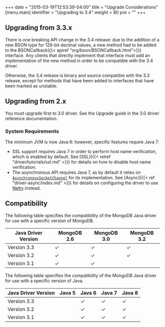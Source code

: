 +++
date = "2015-03-19T12:53:39-04:00"
title = "Upgrade Considerations"
[menu.main]
  identifier = "Upgrading to 3.4"
  weight = 80
  pre = "<i class='fa fa-level-up'></i>"
+++

## Upgrading from 3.3.x

There is one breaking API change in the 3.4 release: due to the addition of a new BSON type for 128-bit decimal values, a new method
had to be added to the BSONCallback({{< apiref "org/bson/BSONCallback.html">}}) interface.  Any clients that directly implement that
interface must add an implementation of the new method in order to be compatible with the 3.4 driver.

Otherwise, the 3.4 release is binary and source compatible with the 3.3 release, except for methods that have been added to interfaces that
have been marked as unstable.

## Upgrading from 2.x

You must upgrade first to 3.0 driver.  See the Upgrade guide in the 3.0 driver reference documentation.

### System Requirements

The minimum JVM is now Java 6: however, specific features require Java 7:

- SSL support requires Java 7 in order to perform host name verification, which is enabled by default.  See
[SSL]({{< relref "driver/tutorials/ssl.md" >}}) for details on how to disable host name verification.
- The asynchronous API requires Java 7, as by default it relies on
[`AsynchronousSocketChannel`](http://docs.oracle.com/javase/7/docs/api/java/nio/channels/AsynchronousSocketChannel.html) for
its implementation.  See [Async]({{< ref "driver-async/index.md" >}}) for details on configuring the driver to use [Netty](http://netty.io/) instead.

## Compatibility

The following table specifies the compatibility of the MongoDB Java driver for use with a specific version of MongoDB.

|Java Driver Version|MongoDB 2.6|MongoDB 3.0 |MongoDB 3.2|
|-------------------|-----------|------------|-----------|
|Version 3.3        |  ✓  |  ✓  |  ✓  |
|Version 3.2        |  ✓  |  ✓  |  ✓  |
|Version 3.1        |  ✓  |  ✓  |    |

The following table specifies the compatibility of the MongoDB Java driver for use with a specific version of Java.

|Java Driver Version|Java 5 | Java 6 | Java 7 | Java 8 |
|-------------------|-------|--------|--------|--------|
|Version 3.3        |     | ✓ | ✓ | ✓ |
|Version 3.2        |     | ✓ | ✓ | ✓ |
|Version 3.1        |     | ✓ | ✓ | ✓ |
